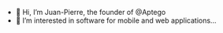 - 👋 Hi, I’m Juan-Pierre, the founder of @Aptego
- 👀 I’m interested in software for mobile and web applications...

<!---
Aptego/Aptego is a ✨ special ✨ repository because its `README.md` (this file) appears on your GitHub profile.
You can click the Preview link to take a look at your changes.
--->
